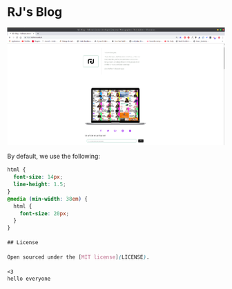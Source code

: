 # RJ's Blog

<p align="center" style= "box shadow: 0 0 0 15px rgba(0, 0 ,0, 0.5);" >
  <img src="images/RJ'blog.png"/>
</p>



By default, we use the following:

```css
html {
  font-size: 14px;
  line-height: 1.5;
}
@media (min-width: 38em) {
  html {
    font-size: 20px;
  }
}

## License

Open sourced under the [MIT license](LICENSE).

<3
hello everyone
